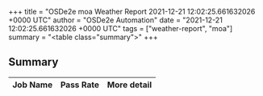 +++
title = "OSDe2e moa Weather Report 2021-12-21 12:02:25.661632026 +0000 UTC"
author = "OSDe2e Automation"
date = "2021-12-21 12:02:25.661632026 +0000 UTC"
tags = ["weather-report", "moa"]
summary = "<table class=\"summary\"></table>"
+++
## Summary

| Job Name | Pass Rate | More detail |
|----------|-----------|-------------|




